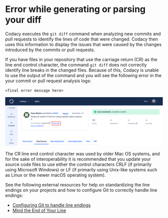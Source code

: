 # Error while generating or parsing your diff

Codacy executes the `git diff` command when analyzing new commits and pull requests to identify the lines of code that were changed. Codacy then uses this information to display the issues that were caused by the changes introduced by the commits or pull requests.

If you have files in your repository that use the carriage return (CR) as the line end control character, the command `git diff` does not correctly identify line breaks in the changed files. Because of this, Codacy is unable to use the output of the command and you will see the following error in the your commit or pull request analysis logs:

```text
<final error message here>
```

![View analysis logs](images/diff-failure-view-logs.png)

The CR line end control character was used by older Mac OS systems, and for the sake of interoperability it is recommended that you update your source code files to use either the control characters CRLF (if primarily using Microsoft Windows) or LF (if primarily using Unix-like systems such as Linux or the newer macOS operating system).

See the following external resources for help on standardizing the line endings on your projects and how to configure Git to correctly handle line endings:

-   [Configuring Git to handle line endings](https://docs.github.com/en/github/using-git/configuring-git-to-handle-line-endings)
-   [Mind the End of Your Line](https://adaptivepatchwork.com/2012/03/01/mind-the-end-of-your-line/)
